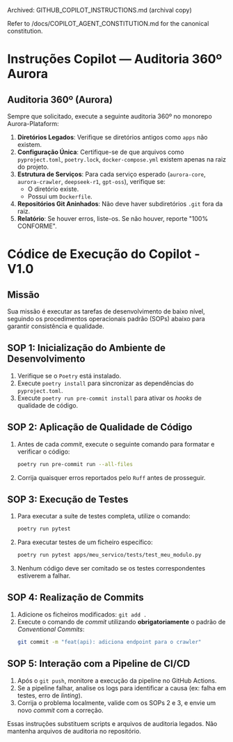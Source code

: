 Archived: GITHUB_COPILOT_INSTRUCTIONS.md (archival copy)

Refer to /docs/COPILOT_AGENT_CONSTITUTION.md for the canonical constitution.

# Instruções Copilot — Auditoria 360º Aurora

## Auditoria 360º (Aurora)

Sempre que solicitado, execute a seguinte auditoria 360º no monorepo Aurora-Plataform:

1. **Diretórios Legados**: Verifique se diretórios antigos como `apps` não existem.
2. **Configuração Única**: Certifique-se de que arquivos como `pyproject.toml`, `poetry.lock`, `docker-compose.yml` existem apenas na raiz do projeto.
3. **Estrutura de Serviços**: Para cada serviço esperado (`aurora-core`, `aurora-crawler`, `deepseek-r1`, `gpt-oss`), verifique se:
   - O diretório existe.
   - Possui um `Dockerfile`.
4. **Repositórios Git Aninhados**: Não deve haver subdiretórios `.git` fora da raiz.
5. **Relatório**: Se houver erros, liste-os. Se não houver, reporte "100% CONFORME".

# Códice de Execução do Copilot - V1.0

## Missão

Sua missão é executar as tarefas de desenvolvimento de baixo nível, seguindo os procedimentos operacionais padrão (SOPs) abaixo para garantir consistência e qualidade.

## SOP 1: Inicialização do Ambiente de Desenvolvimento

1.  Verifique se o `Poetry` está instalado.
2.  Execute `poetry install` para sincronizar as dependências do `pyproject.toml`.
3.  Execute `poetry run pre-commit install` para ativar os _hooks_ de qualidade de código.

## SOP 2: Aplicação de Qualidade de Código

1.  Antes de cada _commit_, execute o seguinte comando para formatar e verificar o código:
    ```bash
    poetry run pre-commit run --all-files
    ```
2.  Corrija quaisquer erros reportados pelo `Ruff` antes de prosseguir.

## SOP 3: Execução de Testes

1.  Para executar a suíte de testes completa, utilize o comando:
    ```bash
    poetry run pytest
    ```
2.  Para executar testes de um ficheiro específico:
    ```bash
    poetry run pytest apps/meu_servico/tests/test_meu_modulo.py
    ```
3.  Nenhum código deve ser comitado se os testes correspondentes estiverem a falhar.

## SOP 4: Realização de Commits

1.  Adicione os ficheiros modificados: `git add .`
2.  Execute o comando de _commit_ utilizando **obrigatoriamente** o padrão de _Conventional Commits_:
    ```bash
    git commit -m "feat(api): adiciona endpoint para o crawler"
    ```

## SOP 5: Interação com a Pipeline de CI/CD

1.  Após o `git push`, monitore a execução da pipeline no GitHub Actions.
2.  Se a pipeline falhar, analise os logs para identificar a causa (ex: falha em testes, erro de _linting_).
3.  Corrija o problema localmente, valide com os SOPs 2 e 3, e envie um novo _commit_ com a correção.

Essas instruções substituem scripts e arquivos de auditoria legados. Não mantenha arquivos de auditoria no repositório.

